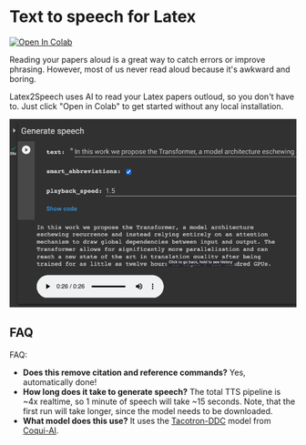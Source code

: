 # Text to speech for Latex

<p>
<a href="https://colab.research.google.com/github/marcosfelt/latex2speech/blob/main/tts_latex.ipynb"><img src="https://colab.research.google.com/assets/colab-badge.svg" alt="Open In Colab"/></a>
</p>

Reading your papers aloud is a great way to catch errors or improve phrasing. However, most of us never read aloud because it's awkward and boring.  

Latex2Speech uses AI to read your Latex papers outloud, so you don't have to. Just click "Open in Colab" to get started without any local installation.

<p>
<a href="https://colab.research.google.com/github/marcosfelt/latex2speech/blob/main/tts_latex.ipynb"><img src="colab_screenshot.png" alt="Open In Colab"/></a>
</p>

<!-- ![Screenshot of Latex2Speech on Google Colab](colab_screenshot.png) -->

## FAQ

FAQ:

- **Does this remove citation and reference commands?** Yes, automatically done!
- **How long does it take to generate speech?** The total TTS pipeline is ~4x realtime, so 1 minute of speech will take ~15 seconds. Note, that the first run will take longer, since the model needs to be downloaded.
- **What model does this use?** It uses the [Tacotron-DDC](https://coqui.ai/blog/tts/solving-attention-problems-of-tts-models-with-double-decoder-consistency) model from [Coqui-AI](https://github.com/coqui-ai/TTS).